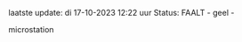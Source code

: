 laatste update: 
di 17-10-2023 12:22   uur 
Status: FAALT - geel - 
<div class="service Y">microstation</div>